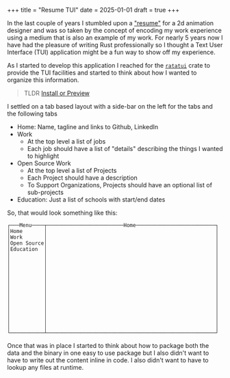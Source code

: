 +++
title = "Resume TUI"
date = 2025-01-01
draft = true
+++

In the last couple of years I stumbled upon a
["resume"](https://github.com/JSLegendDev/2d-portfolio-kaboom) for a 2d animation designer and was
so taken by the concept of encoding my work experience using a medium that is also an example of my
work. For nearly 5 years now I have had the pleasure of writing Rust professionally so I thought a
Text User Interface (TUI) application might be a fun way to show off my experience. 

As I started to develop this application I reached for the [`ratatui`](https://ratatui.rs/)
crate to provide the TUI facilities and started to think about how I wanted to organize this information.

> TLDR
> [Install or Preview](http://gh.freemasen.com/resume-tui/)


I settled on a tab based layout with a side-bar on the left for the tabs and the following tabs

- Home: Name, tagline and links to Github, LinkedIn
- Work
  - At the top level a list of jobs
  - Each job should have a list of "details" describing the things I wanted to highlight
- Open Source Work
  - At the top level a list of Projects
  - Each Project should have a description
  - To Support Organizations, Projects should have an optional list of sub-projects
- Education: Just a list of schools with start/end dates

So, that would look something like this:

```plaintext
┌───Menu────┬─────────────────────────Home──────────────────────────┐
│Home       │                                                       │
│Work       │                                                       │
│Open Source│                                                       │
│Education  │                                                       │
│           │                                                       │
│           │                                                       │
│           │                                                       │
│           │                                                       │
│           │                                                       │
│           │                                                       │
│           │                                                       │
│           │                                                       │
│           │                                                       │
│           │                                                       │
│           │                                                       │
│           │                                                       │
│           │                                                       │
└───────────┴───────────────────────────────────────────────────────┘
```

Once that was in place I started to think about how to package both the data and the binary in one
easy to use package but I also didn't want to have to write out the content inline in code. I also
didn't want to have to lookup any files at runtime. 

